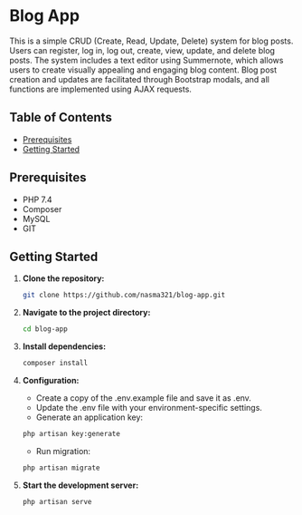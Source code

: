 # Blog App

This is a simple CRUD (Create, Read, Update, Delete) system for blog posts. Users can register, log in, log out, create, view, update, and delete blog posts. The system includes a text editor using Summernote, which allows users to create visually appealing and engaging blog content. Blog post creation and updates are facilitated through Bootstrap modals, and all functions are implemented using AJAX requests.

## Table of Contents

- [Prerequisites](#prerequisites)
- [Getting Started](#getting-started)


## Prerequisites


- PHP 7.4
- Composer
- MySQL
- GIT

## Getting Started


1. **Clone the repository:**

   ```bash
   git clone https://github.com/nasma321/blog-app.git
2. **Navigate to the project directory:**

   ```bash
   cd blog-app
3. **Install dependencies:**

   ```bash
   composer install
4. **Configuration:**

    - Create a copy of the .env.example file and save it as .env. 
    - Update the .env file with your environment-specific settings.
    - Generate an application key:
    
    ```bash
    php artisan key:generate
    ```

    - Run migration:

    ```bash
    php artisan migrate
    ```

5. **Start the development server:**

    ```bash
    php artisan serve
    ```


